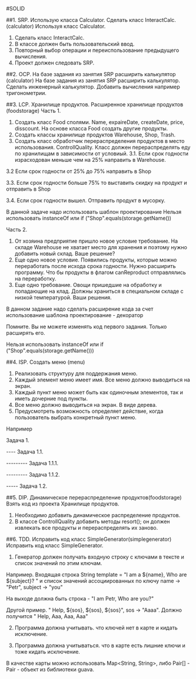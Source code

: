 #SOLID

##1. SRP. Использую класса Calculator. Сделать класс InteractCalc. (calculator)
Используя класс Calculator.
1. Сделать класс InteractCalc.
2. В классе должен быть пользовательский ввод.
3. Повторный выбор операции и переиспользование предыдущего вычисления.
4. Проект должен следовать SRP.

##2. OCP. На базе задания из занятия SRP расширить калькулятор (calculator)
На базе задания из занятия SRP расширить калькулятор. Сделать инженерный калькулятор. Добавить вычисления например тригонометрии.

##3. LCP. Хранилище продуктов. Расширенное хранилище продуктов (foodstorage)
Часть 1.
1. Создать класс Food сполями. Name, expaireDate, createDate, price, disscount. На основе класса Food создать другие продукты.
2. Создать классы хранилище продуктов Warehouse, Shop, Trash.
3. Создать класс обработчик перераспределения продуктов в место использования. ControllQuality. Класс должен перераспределять еду по хранилищам в зависимости от условиый.
3.1. Если срок годности израсходован меньше чем на 25% направить в Warehouse.

3.2 Если срок годности от 25% до 75% направить в Shop

3.3. Если срок годности больше 75% то выставить скидку на продукт и отправить в Shop

3.4. Если срок годности вышел. Отправить продукт в мусорку.

В данной задаче надо использовать шаблон проектирование
Нельзя использовать instanceOf или if ("Shop".equals(storage.getName())


Часть 2.
1. От хозяина предприятие пришло новое условие требование. На складе Warehouse не хватает место для хранения и поэтому нужно добавить новый склад. Ваше решение?
2. Еще одно новое условие. Появились продукты, которые можно переработать после исхода срока годности. Нужно расширить программу. Что бы продукты в флагом canReproduct отправлялись на переработку.
3. Еще одно требование. Овощи пришедшие на обработку и попадающие на клад. Должны храниться в специальном складе с низкой температурой. Ваши решения.

В данном задание надо сделать расширение кода за счет использование шаблона проектирование - декоратор

Помните. Вы не можете изменять код первого задания. Только расширять его.

Нельзя использовать instanceOf или if ("Shop".equals(storage.getName()))

##4. ISP. Создать меню (menu)
1. Реализовать структуру для поддержания меню.
2. Каждый элемент меню имеет имя. Все меню должно выводиться на экран.
3. Каждый пункт меню может быть как одиночным элементов, так и иметь дочерние под пункты.
4. Все меню должно выводиться на экран. В виде дерева.
5. Предусмотреть возможность определяет действие, когда пользователь выбрать конкретный пункт меню.

Например

Задача 1.

---- Задача 1.1.

--------- Задача 1.1.1.

--------- Задача 1.1.2.

----- Задача 1.2.

##5. DIP. Динамическое перераспределение продуктов(foodstorage)
Взять код из проекта Хранилище продуктов. 
1. Необходимо добавить динамическое распределение продуктов.
2. В классе ControllQuality добавить методы resort(); он должен извлекать все продукты и перераспределять их заново.

##6. TDD. Исправить код класс SimpleGenerator(simplegenerator)
Исправить код класс SimpleGenerator.
 
1. Генератор должен получать входную строку с ключами в тексте и список значений по этим ключам.

Например. Входящая строка String template = "I am a ${name}, Who are ${subject}? " и список значений ассоциированных по ключу name -> "Petr", subject -> "you"

На выходе должна быть строка - "I am Petr, Who are you?"

Другой пример. " Help, ${sos}, ${sos}, ${sos}", sos -> "Aaaa". Должно получится " Help, Ааа, Ааа, Ааа" 

2. Программа должна учитывать. что ключей нет в карте и кидать исключение.

3. Программа должна учитываться. что в карте есть лишние ключи и тоже кидать исключение.

В качестве карты можно использовать Map<String, String>, либо Pair[] - Pair - объект из библиотеки guava.